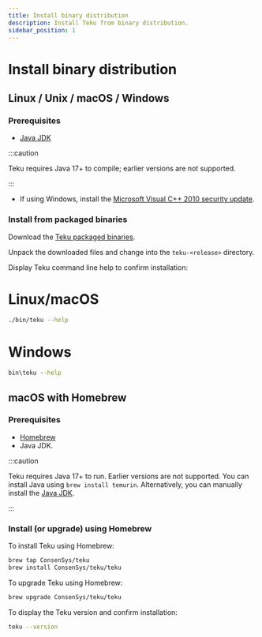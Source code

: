 ```yaml
---
title: Install binary distribution
description: Install Teku from binary distribution.
sidebar_position: 1
---
```


# Install binary distribution

## Linux / Unix / macOS / Windows

### Prerequisites

- [Java JDK](https://www.oracle.com/java/technologies/javase-downloads.html)

:::caution

Teku requires Java 17+ to compile; earlier versions are not supported.

:::

<!-- markdown-link-check-disable-next-line -->

- If using Windows, install the [Microsoft Visual C++ 2010 security update](https://www.microsoft.com/en-us/download/details.aspx?id=26999).

### Install from packaged binaries

Download the [Teku packaged binaries](https://github.com/ConsenSys/teku/releases).

Unpack the downloaded files and change into the `teku-<release>` directory.

Display Teku command line help to confirm installation:

<!--tabs-->

# Linux/macOS

```bash
./bin/teku --help
```

# Windows

```bat
bin\teku --help
```

<!--/tabs-->

## macOS with Homebrew

### Prerequisites

- [Homebrew](https://brew.sh/)
- Java JDK.

:::caution

Teku requires Java 17+ to run. Earlier versions are not supported. You can install Java using `brew install temurin`. Alternatively, you can manually install the [Java JDK](https://www.oracle.com/java/technologies/javase-downloads.html).

:::

### Install (or upgrade) using Homebrew

To install Teku using Homebrew:

```bash
brew tap ConsenSys/teku
brew install ConsenSys/teku/teku
```

To upgrade Teku using Homebrew:

```bash
brew upgrade ConsenSys/teku/teku
```

To display the Teku version and confirm installation:

```bash
teku --version
```
